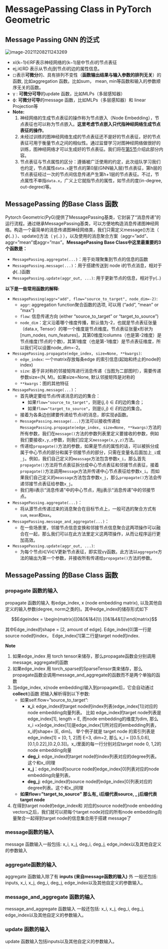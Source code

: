 # MessagePassing Class in PyTorch Geometric

## Message Passing GNN 的泛式

![image-20211208211243269](https://cdn.jsdelivr.net/gh/Zhangxin98/Note@main/img/202112082112436.png)



- xi(k−1)∈RF表示神经网络的(k−1)层中节点i的节点表征
- ej,i∈RD 表示从节点j到节点i的边的属性信息。
- ◻表示**可微分**的、具有排列不变性（**函数输出结果与输入参数的排列无关**）的函数, 比如aggregation 函数。比如sum， mean, min等函数和输入的参数顺序无关的函数。
- γ : **可微分可导**的update 函数，比如MLPs（多层感知器）
- ϕ: **可微分可导**的message 函数，比如MLPs（多层感知器）和 linear Projection等
- **Note:**
    1. 神经网络的生成节点表征的操作称为节点嵌入（Node Embedding），节点表征也可以称为节点嵌入。**这里考虑节点嵌入只代指神经网络生成节点表征的操作**。
    2. 未经过训练的图神经网络生成的节点表征还不是好的节点表征，好的节点表征可用于衡量节点之间的相似性。通过监督学习对图神经网络做很好的训练，图神经网络才可以生成好的节点表征。我们将在[第5节](https://notebooks.githubusercontent.com/view/5-基于图神经网络的节点表征学习.md)介绍此部分内容。
    3. 节点表征与节点属性的区分：遵循被广泛使用的约定，此次组队学习我们也约定，节点属性`data.x`是节点的第0层(GNN输入层)节点表征，第h层的节点表征经过一次的节点间信息传递产生第h+1层的节点表征。不过，节点属性不单指`data.x`，广义上它就指节点的属性，如节点的度(in-degree, out-degree)等。

## MessagePassing 的Base Class 函数

Pytorch Geometric(PyG)提供了MessagePassing基类，它封装了“消息传递”的运行流程。通过继承MessagePassing基类，可以方便地构造消息传递图神经网络。构造一个最简单的消息传递图神经网络类，我们只需定义message()方法（ 𝜙(..) ）、update()方法（ 𝛾(..) ），以及使用的消息聚合方案（aggr=”add”、aggr=”mean”或aggr=”max”。**MessagePassing Base Class中这里最重要的3个函数是：**

- `MessagePassing.aggregate(...)`：用于处理聚集到节点的信息的函数
- `MessagePassing.message(...)`：用于搭建传送到 node i的节点消息，相对于𝜙(..)函数
- `MessagePassing.update(aggr_out, ...)`: 用于更新节点的信息，相对于𝛾(..)

**以下是一些常用函数的解释:**

- `MessagePassing(aggr="add", flow="source_to_target", node_dim=-2)`:
    - `aggr`: aggregation function聚合函数的选项, 可以用 (“add”, “mean” or “max”)
    - `flow`: 信息传递方向 (either “source_to_target” or “target_to_source”)
    - `node_dim`：定义沿着哪个维度传播，默认值为-2，也就是节点表征张量（data.x, Tensor）的哪一个维度是节点维度。节点表征张量x形状为[num_nodes, num_features]，其第0维度/columns（也是第-2维度）是节点维度(节点的个数)，其第1维度（也是第-1维度）是节点表征维度，所以我们可以设置node_dim=-2。
- `MessagePassing.propagate(edge_index, size=None, **kwargs)`:
    - `edge_index`: 一个matrix存放每条edge 的索引信息(起始和终止的node的index)
    - `size`: 基于非对称的邻接矩阵进行消息传递（当图为二部图时），需要传递参数size=(N, M)。如果size=None, 默认邻接矩阵是对称的
    - `**kwargs`：图的其他特征
- `MessagePassing.message(...)`：
    - 首先确定要给节点$i$传递消息的边的集合：
        - 如果`flow="source_to_target"`，则是$(j,i)∈E$的边的集合；
        - 如果`flow="target_to_source"`，则是$(i,j)∈E$的边的集合。
    - 接着为各条边创建要传递给节点ii的消息，即实现$ϕ$函数。
    - `MessagePassing.message(...)`方法可以接收传递给`MessagePassing.propagate(edge_index, size=None, **kwargs)`方法的所有参数，我们在`message()`方法的参数列表里定义要接收的参数，例如我们要接收`x,y,z`参数，则我们应定义`message(x,y,z)`方法。
    - 传递给`propagate()`方法的参数，如果是节点的属性的话，可以被拆分成属于中心节点的部分和属于邻接节点的部分，只需在变量名后面加上`_i`或`_j`。例如，我们自己定义的`meassage`方法包含参数`x_i`，那么首先`propagate()`方法将节点表征拆分成中心节点表征和邻接节点表征，接着`propagate()`方法调用`message`方法并传递中心节点表征给参数`x_i`。而如果我们自己定义的`meassage`方法包含参数`x_j`，那么`propagate()`方法会传递邻接节点表征给参数`x_j`。
    - 我们用ii表示“消息传递”中的中心节点，用jj表示“消息传递”中的邻接节点。
- `MessagePassing.aggregate(...)`：
    - 将从源节点传递过来的消息聚合在目标节点上，一般可选的聚合方式有`sum`, `mean`和`max`。
- `MessagePassing.message_and_aggregate(...)`：
    - 在一些场景里，邻接节点信息变换和邻接节点信息聚合这两项操作可以融合在一起，那么我们可以在此方法里定义这两项操作，从而让程序运行更加高效。
- `MessagePassing.update(aggr_out, ...)`:
    - 为每个节点i∈Vi∈V更新节点表征，即实现γγ函数。此方法以`aggregate`方法的输出为第一个参数，并接收所有传递给`propagate()`方法的参数。

## MessagePassing 的Base Class 函数

### propagate 函数的输入

propagate 函数的输入 有edge_index, x (node embedding matrix), 以及其他自定义的输入参数(degree, norm之类的)。其中edge_index的储存形式如下

$$Edgeindex = \begin{matrix}[[0&0&1&4]\\\ [0&1&4&1]]\end{matrix}$$

其中Edge_index的shape = [2, amount of edge]. Edge_index[0]第一行是source node的index， Edge_index[1]第二行是target node的index.

**Note**

1. 如果edge_index 用 torch tensor来储存，那么propagate函数会分别调用message, aggregate的函数
2. 如果edge_index 用 torch_sparse的SparseTensor类来储存，那么propagate函数会调用message_and_aggregate的函数而不是两个单独的函数
3. 当edge_index, x(node embedding)输入到propagate后，它会自动通过 __collect__()函数 把输入解析得到以下参数:
    - 如果self.flow=”source_to_target”:
        - **x_i**: edge_index的target node的index列表(edge_index[1])对应的node embedding向量列表。
            比如 edge_index的target node列表是 edge_index[1], length = E, 而node embedding的维度为dim, 那么 x_i =x[edge_index[1]]是edge_index[1]所对应的embedding列表， x_i的shape= [E, dim]。
            举个例子就是 target node 的索引列表是 edge_index[1] = [0, 1, 2]而 E=3, dim=2, 那么 x_i = [[0.5,0.6],[0.1,0.22],[0.2,0.3]]。x_i里面的每一行分别对应target node 0, 1,2的node embedding向量
        - **deg_i**: edge_index的target node的index列表对应的degree列表。这个和x_i同理
        - **x_j**：edge_index的source node的edge_index[0]列表对应的node embedding向量列表。
        - **deg_j**: edge_index的source node的edge_index[0]列表对应的degree列表。这个和x_j同理
    - **如果flow=”target_to_source” 那么有_ i后缀代表source, _ j后缀代表target node**
4. 在得到target node的edge_index和 对应的source node的node embedding vectors之后，我们就可以把每个target node对应的所有node embedding向量聚合一起得到target node的信息集合用于搭建 message了

### message函数的输入

message 函数输入一般包括: x_i, x_j, deg_i, deg_j, edge_index以及其他自定义的参数输入

### aggregate函数的输入

aggregate 函数输入除了有 **inputs (来自message函数的输入)** 外 一般还包括: inputs, x_i, x_j, deg_i, deg_j, edge_index以及其他自定义的参数输入。

### message_and_aggregate 函数的输入

message_and_aggregate 函数输入 一般还包括: x_i, x_j, deg_i, deg_j, edge_index以及其他自定义的参数输入。

### update 函数的输入

update 函数输入包括inputs以及其他自定义的参数输入。

